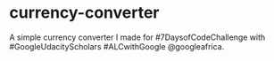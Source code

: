# currency-converter
A simple currency converter I made for #7DaysofCodeChallenge with #GoogleUdacityScholars #ALCwithGoogle @googleafrica.
